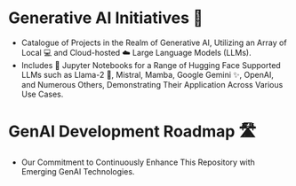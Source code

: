 # Generative AI Initiatives 🚀 

- Catalogue of Projects in the Realm of Generative AI, Utilizing an Array of Local 💻 and Cloud-hosted ☁️ Large Language Models (LLMs).
- Includes 🐍 Jupyter Notebooks for a Range of Hugging Face Supported LLMs such as Llama-2 🦙, Mistral, Mamba, Google Gemini ✨, OpenAI, and Numerous Others, Demonstrating Their Application Across Various Use Cases.

# GenAI Development Roadmap 🛣️

- Our Commitment to Continuously Enhance This Repository with Emerging GenAI Technologies.

